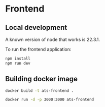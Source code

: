 # Frontend

## Local development

A known version of node that works is 22.3.1.

To run the frontend application:

```bash
npm install
npm run dev
```

## Building docker image

```bash
docker build -t ats-frontend .
```

```bash
docker run -d -p 3000:3000 ats-frontend
```
